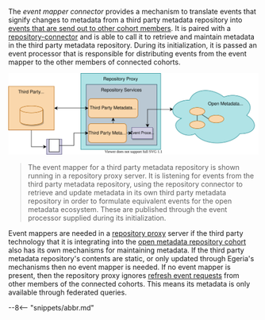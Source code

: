 <!-- SPDX-License-Identifier: CC-BY-4.0 -->
<!-- Copyright Contributors to the Egeria project. -->


The *event mapper connector* provides a mechanism to translate events that signify changes to metadata from a third party metadata repository into [events that are send out to other cohort members](/concepts/cohort-events).  It is paired with a [repository-connector](/concepts/repository-connector) and is able to call it to retrieve and maintain metadata in the third party metadata repository.  During its initialization, it is passed an event processor that is responsible for distributing events from the event mapper to the other members of connected cohorts.

![An event mapper running in a repository proxy](adapter-repository-connector.svg)
> The event mapper for a third party metadata repository is shown running in a repository proxy server.  It is listening for events from the third party metadata repository, using the repository connector to retrieve and update metadata in its own third party metadata repository in order to formulate equivalent events for the open metadata ecosystem.  These are published through the event processor supplied during its initialization.

Event mappers are needed in a [repository proxy](/concepts/repository-proxy) server if the third party technology that it is integrating into the [open metadata repository cohort](/concepts/cohort-member) also has its own mechanisms for maintaining metadata.  If the third party metadata repository's contents are static, or only updated through Egeria's mechanisms then no event mapper is needed.  If no event mapper is present, then the repository proxy ignores [refresh event requests](/features/cohort-operation/overview) from other members of the connected cohorts.  This means its metadata is only available through federated queries.


--8<-- "snippets/abbr.md"
